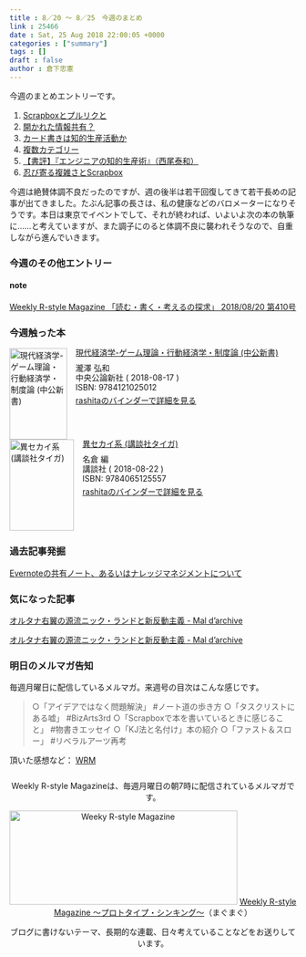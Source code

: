 ```yaml
---
title : 8／20 〜 8／25　今週のまとめ
link : 25466
date : Sat, 25 Aug 2018 22:00:05 +0000
categories : ["summary"]
tags : []
draft : false
author : 倉下忠憲
---
```


今週のまとめエントリーです。
 
<ol>
<li><a href="https://rashita.net/blog/?p=25427">Scrapboxとプルリクと</a></li>
<li><a href="https://rashita.net/blog/?p=25431">開かれた情報共有？</a></li>
<li><a href="https://rashita.net/blog/?p=25435">カード書きは知的生産活動か</a></li>
<li><a href="https://rashita.net/blog/?p=25440">複数カテゴリー</a></li>
<li><a href="https://rashita.net/blog/?p=25447">【書評】『エンジニアの知的生産術』（西尾泰和）</a></li>
<li><a href="https://rashita.net/blog/?p=25458">忍び寄る複雑さとScrapbox</a></li>
</ol>

今週は絶賛体調不良だったのですが、週の後半は若干回復してきて若干長めの記事が出てきました。たぶん記事の長さは、私の健康などのバロメーターになりそうです。本日は東京でイベントでして、それが終われば、いよいよ次の本の執筆に……と考えていますが、また調子にのると体調不良に襲われそうなので、自重しながら進んでいきます。

<h3>今週のその他エントリー</h3>

<H4>note</H4>

<a href="https://note.mu/rashita/n/nc5e4092718dc">Weekly R-style Magazine 「読む・書く・考えるの探求」 2018/08/20 第410号</a>

<H3>今週触った本</H3>

<div class="mm-middle" style="margin-bottom:0px;"><div class="mm-image" style="float:left;"><a href="http://www.amazon.co.jp/exec/obidos/ASIN/4121025016/rashita1000-22/ref=nosim" target="_blank"><img src="https://images-fe.ssl-images-amazon.com/images/I/41la%2B%2B0e2UL._SL160_.jpg" alt="現代経済学-ゲーム理論・行動経済学・制度論 (中公新書)" title="現代経済学-ゲーム理論・行動経済学・制度論 (中公新書)" width="101" height="160" border="0" /></a></div><div class="mm-content" style="float:left;margin-left:15px;line-height:120%"><div class="mm-title" style="line-height:120%"><a href="http://www.amazon.co.jp/exec/obidos/ASIN/4121025016/rashita1000-22/ref=nosim" target="_blank">現代経済学-ゲーム理論・行動経済学・制度論 (中公新書)</a></div><div class="mm-detail" style="margin-top:10px;">瀧澤 弘和<br />中央公論新社 ( 2018-08-17 )<br />ISBN: 9784121025012<br /><div style="margin:7px 0px"><a href="http://mediamarker.net/u/rashita/?asin=4121025016" target="_blank">rashitaのバインダーで詳細を見る</a></div></div></div><div style="clear:left"></div></div>

<div class="mm-middle" style="margin-bottom:0px;"><div class="mm-image" style="float:left;"><a href="http://www.amazon.co.jp/exec/obidos/ASIN/4065125553/rashita1000-22/ref=nosim" target="_blank"><img src="https://images-fe.ssl-images-amazon.com/images/I/5183yjU%2BPCL._SL160_.jpg" alt="異セカイ系 (講談社タイガ)" title="異セカイ系 (講談社タイガ)" width="113" height="160" border="0" /></a></div><div class="mm-content" style="float:left;margin-left:15px;line-height:120%"><div class="mm-title" style="line-height:120%"><a href="http://www.amazon.co.jp/exec/obidos/ASIN/4065125553/rashita1000-22/ref=nosim" target="_blank">異セカイ系 (講談社タイガ)</a></div><div class="mm-detail" style="margin-top:10px;">名倉 編<br />講談社 ( 2018-08-22 )<br />ISBN: 9784065125557<br /><div style="margin:7px 0px"><a href="http://mediamarker.net/u/rashita/?asin=4065125553" target="_blank">rashitaのバインダーで詳細を見る</a></div></div></div><div style="clear:left"></div></div>

<h3>過去記事発掘</h3>

<a href="https://rashita.net/blog/?p=8810">Evernoteの共有ノート、あるいはナレッジマネジメントについて</a>

<h3>気になった記事</h3>

<a href="http://toshinoukyouko.hatenablog.com/entry/2018/08/24/230418">オルタナ右翼の源流ニック・ランドと新反動主義 - Mal d’archive</a>

<a href="http://toshinoukyouko.hatenablog.com/entry/2018/08/24/230418">オルタナ右翼の源流ニック・ランドと新反動主義 - Mal d’archive</a>

<h3>明日のメルマガ告知</h3>

毎週月曜日に配信しているメルマガ。来週号の目次はこんな感じです。

<blockquote>
○「アイデアではなく問題解決」 #ノート道の歩き方
○「タスクリストにある嘘」 #BizArts3rd
○「Scrapboxで本を書いているときに感じること」 #物書きエッセイ
○「KJ法と名付け」本の紹介
○「ファスト＆スロー」 #リベラルアーツ再考
</blockquote>

頂いた感想など：
<a class="twitter-timeline"  href="https://twitter.com/rashita2/timelines/427262290753097729"  data-widget-id="427265271171010561">WRM</a>
    <script>!function(d,s,id){var js,fjs=d.getElementsByTagName(s)[0],p=/^http:/.test(d.location)?'http':'https';if(!d.getElementById(id)){js=d.createElement(s);js.id=id;js.src=p+"://platform.twitter.com/widgets.js";fjs.parentNode.insertBefore(js,fjs);}}(document,"script","twitter-wjs");</script>


<div style="text-align:center;margin-top:25px;">
Weekly R-style Magazineは、毎週月曜日の朝7時に配信されているメルマガです。

<a href="http://www.mag2.com/m/0001185133.html" target="_blank"><img src="https://rashita.net/blog/wp-content/uploads/2010/09/mmbanner.jpg" alt="Weeky R-style Magazine" width="400" height="165" class="alignnone size-full wp-image-12201" /></a>
<a href="http://www.mag2.com/m/0001185133.html" target="_blank">Weekly R-style Magazine ～プロトタイプ・シンキング～</a>（まぐまぐ）

ブログに書けないテーマ、長期的な連載、日々考えていることなどをお送りしています。
</div> 